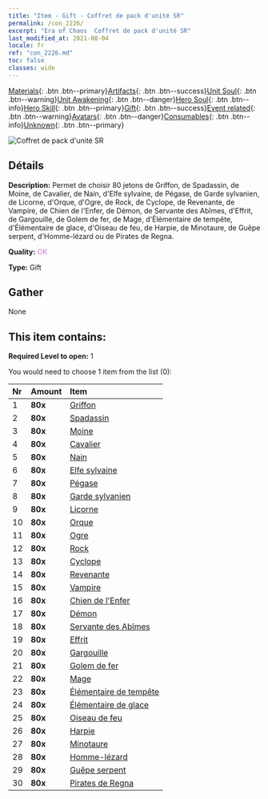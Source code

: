 ```yaml
---
title: "Item - Gift - Coffret de pack d'unité SR"
permalink: /con_2226/
excerpt: "Era of Chaos  Coffret de pack d'unité SR"
last_modified_at: 2021-08-04
locale: fr
ref: "con_2226.md"
toc: false
classes: wide
---
```

 [Materials](/ItemsFR/){: .btn .btn--primary}[Artifacts](/ItemsFR/Artifacts/){: .btn .btn--success}[Unit Soul](/ItemsFR/UnitSoul/){: .btn .btn--warning}[Unit Awakening](/ItemsFR/UnitAwakening/){: .btn .btn--danger}[Hero Soul](/ItemsFR/HeroSoul/){: .btn .btn--info}[Hero Skill](/ItemsFR/HeroSkill/){: .btn .btn--primary}[Gift](/ItemsFR/Gift/){: .btn .btn--success}[Event related](/ItemsFR/Events/){: .btn .btn--warning}[Avatars](/ItemsFR/Avatars/){: .btn .btn--danger}[Consumables](/ItemsFR/Consumables/){: .btn .btn--info}[Unknown](/ItemsFR/Unknown/){: .btn .btn--primary}

 ![Coffret de pack d'unité SR](/images/t/i_907035.png)

## Détails
 **Description:** Permet de choisir 80 jetons de Griffon, de Spadassin, de Moine, de Cavalier, de Nain, d'Elfe sylvaine, de Pégase, de Garde sylvanien, de Licorne, d'Orque, d'Ogre, de Rock, de Cyclope, de Revenante, de Vampire, de Chien de l'Enfer, de Démon, de Servante des Abîmes, d'Effrit, de Gargouille, de Golem de fer, de Mage, d'Élémentaire de tempête, d'Élémentaire de glace, d'Oiseau de feu, de Harpie, de Minotaure, de Guêpe serpent, d'Homme-lézard ou de Pirates de Regna.

 **Quality:** <span style="color: #DA70D6">OK</span>

 **Type:** Gift

## Gather

  None

## This item contains:

 **Required Level to open:** 1

 You would need to choose 1 item from the list (0):

  | Nr | Amount |     Item    |
  |:---|:-------|:------------|
  | 1 |  **80x** | [Griffon](/ItemsFR/unt_192/) |  | 
  | 2 |  **80x** | [Spadassin](/ItemsFR/unt_193/) |  | 
  | 3 |  **80x** | [Moine](/ItemsFR/unt_194/) |  | 
  | 4 |  **80x** | [Cavalier ](/ItemsFR/unt_195/) |  | 
  | 5 |  **80x** | [Nain](/ItemsFR/unt_200/) |  | 
  | 6 |  **80x** | [Elfe sylvaine](/ItemsFR/unt_201/) |  | 
  | 7 |  **80x** | [Pégase](/ItemsFR/unt_202/) |  | 
  | 8 |  **80x** | [Garde sylvanien](/ItemsFR/unt_203/) |  | 
  | 9 |  **80x** | [Licorne](/ItemsFR/unt_204/) |  | 
  | 10 |  **80x** | [Orque](/ItemsFR/unt_219/) |  | 
  | 11 |  **80x** | [Ogre](/ItemsFR/unt_220/) |  | 
  | 12 |  **80x** | [Rock](/ItemsFR/unt_221/) |  | 
  | 13 |  **80x** | [Cyclope](/ItemsFR/unt_222/) |  | 
  | 14 |  **80x** | [Revenante](/ItemsFR/unt_210/) |  | 
  | 15 |  **80x** | [Vampire](/ItemsFR/unt_211/) |  | 
  | 16 |  **80x** | [Chien de l'Enfer](/ItemsFR/unt_228/) |  | 
  | 17 |  **80x** | [Démon](/ItemsFR/unt_229/) |  | 
  | 18 |  **80x** | [Servante des Abîmes](/ItemsFR/unt_230/) |  | 
  | 19 |  **80x** | [Effrit](/ItemsFR/unt_231/) |  | 
  | 20 |  **80x** | [Gargouille](/ItemsFR/unt_236/) |  | 
  | 21 |  **80x** | [Golem de fer](/ItemsFR/unt_237/) |  | 
  | 22 |  **80x** | [Mage](/ItemsFR/unt_238/) |  | 
  | 23 |  **80x** | [Élémentaire de tempête](/ItemsFR/unt_263/) |  | 
  | 24 |  **80x** | [Élémentaire de glace](/ItemsFR/unt_264/) |  | 
  | 25 |  **80x** | [Oiseau de feu](/ItemsFR/unt_268/) |  | 
  | 26 |  **80x** | [Harpie](/ItemsFR/unt_245/) |  | 
  | 27 |  **80x** | [Minotaure](/ItemsFR/unt_248/) |  | 
  | 28 |  **80x** | [Homme-lézard](/ItemsFR/unt_254/) |  | 
  | 29 |  **80x** | [Guêpe serpent](/ItemsFR/unt_255/) |  | 
  | 30 |  **80x** | [Pirates de Regna](/ItemsFR/unt_273/) |  | 
